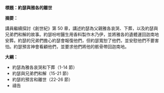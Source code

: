 **標題：約瑟與雅各的離世**

**摘要：**

講員繼續探討《創世紀》第 50 章，講述約瑟為父親雅各哀哭、下葬，以及約瑟與兄弟們和解的故事。約瑟吩咐醫生用香料製作木乃伊，並將雅各的遺體運回迦南地安葬。約瑟的兄弟們擔心約瑟會報復他們，但約瑟寬恕了他們，並安慰他們不要害怕。約瑟預言神會看顧他們，並要求他們將他的骸骨帶回迦南地。

**大綱：**

* 約瑟為雅各哀哭和下葬（1-14 節）
* 約瑟與兄弟們和解（15-21 節）
* 約瑟的預言和離世（22-26 節）
* 禱告